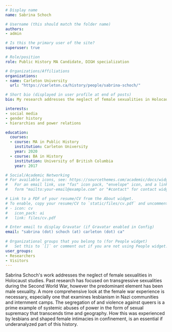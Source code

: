 ```yaml
---
# Display name
name: Sabrina Schoch

# Username (this should match the folder name)
authors:
- admin

# Is this the primary user of the site?
superuser: true

# Role/position
role: Public History MA Candidate, DIGH specialization

# Organizations/Affiliations
organizations:
- name: Carleton University
  url: "https://carleton.ca/history/people/sabrina-schoch/"

# Short bio (displayed in user profile at end of posts)
bio: My research addresses the neglect of female sexualities in Holocaust studies. Past research has focused on transgressive sexualities during the Second World War, however the predominant element has been male sexuality. A more comprehensive look at the female war experience is necessary, especially one that examines lesbianism in society and internment camps. The segregation of and violence against lesbians is a prime example of systemic abuses of power in the form of sexual supremacy that transcends time and geography. How this was experienced by lesbian women and shaped women’s intimacies in confinement, is an essential if underanalyzed part of this history.

interests:
- social media
- gender history
- hierarchies and power relations

education:
  courses:
  - course: MA in Public History
    institution: Carleton University
    year: 2020
  - course: BA in History
    institution: University of British Columbia
    year: 2017

# Social/Academic Networking
# For available icons, see: https://sourcethemes.com/academic/docs/widgets/#icons
#   For an email link, use "fas" icon pack, "envelope" icon, and a link in the
#   form "mailto:your-email@example.com" or "#contact" for contact widget.

# Link to a PDF of your resume/CV from the About widget.
# To enable, copy your resume/CV to `static/files/cv.pdf` and uncomment the lines below.  
# - icon: cv
#   icon_pack: ai
#   link: files/cv.pdf

# Enter email to display Gravatar (if Gravatar enabled in Config)
email: "sabrina (dot) schoch (at) carleton (dot) ca"
  
# Organizational groups that you belong to (for People widget)
#   Set this to `[]` or comment out if you are not using People widget.  
user_groups:
- Researchers
- Visitors
---
```


Sabrina Schoch's work addresses the neglect of female sexualities in Holocaust studies. Past research has focused on transgressive sexualities during the Second World War, however the predominant element has been male sexuality. A more comprehensive look at the female war experience is necessary, especially one that examines lesbianism in Nazi communities and internment camps. The segregation of and violence against queers is a prime example of systemic abuses of power in the form of sexual supremacy that transcends time and geography. How this was experienced by lesbians and shaped female intimacies in confinement, is an essential if underanalyzed part of this history.
